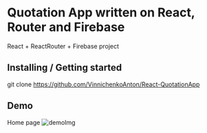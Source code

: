 # Quotation App written on React, Router and Firebase

React + ReactRouter + Firebase project

## Installing / Getting started

git clone https://github.com/VinnichenkoAnton/React-QuotationApp

## Demo

Home page
![demoImg](https://user-images.githubusercontent.com/70747904/209449134-ffdc5e37-b5d6-4806-bdcb-745d7872729f.jpg)
